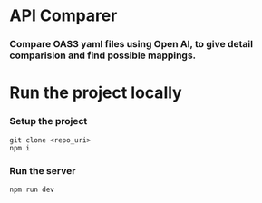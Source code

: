 # API Comparer
### Compare OAS3 yaml files using Open AI, to give detail comparision and find possible mappings.

# Run the project locally

### Setup the project
```
git clone <repo_uri>
npm i
```

### Run the server
```
npm run dev
```
